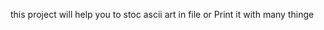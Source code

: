 this project will help you to stoc ascii art in file or Print it with many thinge
                                                                                                  
